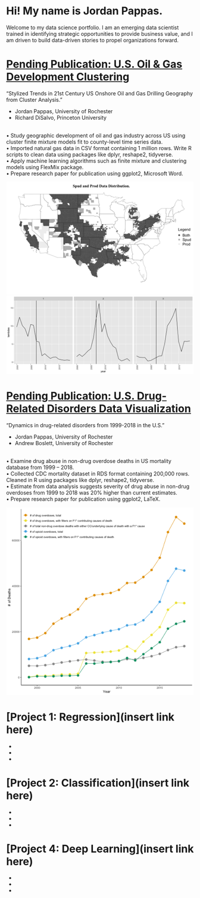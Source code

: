 # Hi! My name is Jordan Pappas.
Welcome to my data science portfolio. I am an emerging data scientist trained in identifying strategic opportunities to provide business value, and I am driven to build data-driven stories to propel organizations forward.

# [Pending Publication: U.S. Oil & Gas Development Clustering](https://github.com/jordanjpappas/Oil_Gas_Cluster_Analysis)
“Stylized Trends in 21st Century US Onshore Oil and Gas Drilling Geography from Cluster Analysis.”

- Jordan Pappas, University of Rochester
- Richard DiSalvo, Princeton University

<br /> • Study geographic development of oil and gas industry across US using cluster finite mixture models fit to county-level time series data.
<br /> • Imported natural gas data in CSV format containing 1 million rows. Write R scripts to clean data using packages like dplyr, reshape2, tidyverse.
<br /> • Apply machine learning algorithms such as finite mixture and clustering models using FlexMix package.
<br /> • Prepare research paper for publication using ggplot2, Microsoft Word.

![](/images/allCategoryMap.png)
![](/images/clusterplot3.png)



# [Pending Publication: U.S. Drug-Related Disorders Data Visualization](https://github.com/jordanjpappas/Opioid_Dynamics)
“Dynamics in drug-related disorders from 1999-2018 in the U.S.”

- Jordan Pappas, University of Rochester
- Andrew Boslett, University of Rochester

<br /> • Examine drug abuse in non-drug overdose deaths in US mortality database from 1999 – 2018.
<br /> • Collected CDC mortality dataset in RDS format containing 200,000 rows. Cleaned in R using packages like dplyr, reshape2, tidyverse.
<br /> • Estimate from data analysis suggests severity of drug abuse in non-drug overdoses from 1999 to 2018 was 20% higher than current estimates.
<br /> • Prepare research paper for publication using ggplot2, LaTeX.

![](/images/Figure_(2).png)



# [Project 1: Regression](insert link here)
*
*
*

# [Project 2: Classification](insert link here)
*
*
*

# [Project 4: Deep Learning](insert link here)
*
*
*
